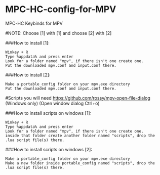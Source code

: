 # MPC-HC-config-for-MPV
MPC-HC Keybinds for MPV

#NOTE: Choose [1] with [1] and choose [2] with [2]

###How to install [1]:
```
Winkey + R
Type %appdata% and press enter
Look for a folder named "mpv", if there isn't one create one.
Put the downloaded mpv.conf and input.conf there.
```
###How to install [2]:
```
Make a portable_config folder on your mpv.exe directory
Put the downloaded mpv.conf and input.conf there.
```
#Scripts you will need
https://github.com/rossy/mpv-open-file-dialog (Windows only) (Open window dialog Ctrl+o)

###How to install scripts on windows [1]:
```
Winkey + R
Type %appdata% and press enter
Look for a folder named "mpv", if there isn't one create one.
inside that folder create another folder named "scripts", drop the .lua script file(s) there.
```
###How to install scripts on windows [2]:
```
Make a portable_config folder on your mpv.exe directory
Make a new folder inside portable_config named "scripts", drop the .lua script file(s) there.
```
